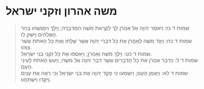 # משה אהרון וזקני ישראל

> שמות ד כז: וַיֹּאמֶר יְהוָה אֶל אַהֲרֹן לֵךְ לִקְרַאת מֹשֶׁה הַמִּדְבָּרָה; וַיֵּלֶךְ וַיִּפְגְּשֵׁהוּ בְּהַר הָאֱלֹהִים וַיִּשַּׁק לוֹ.  
> שמות ד כח: וַיַּגֵּד מֹשֶׁה לְאַהֲרֹן אֵת כָּל דִּבְרֵי יְהוָה אֲשֶׁר שְׁלָחוֹ וְאֵת כָּל הָאֹתֹת אֲשֶׁר צִוָּהוּ.  
> שמות ד כט: וַיֵּלֶךְ מֹשֶׁה וְאַהֲרֹן; וַיַּאַסְפוּ אֶת כָּל זִקְנֵי בְּנֵי יִשְׂרָאֵל.  
> שמות ד ל: וַיְדַבֵּר אַהֲרֹן אֵת כָּל הַדְּבָרִים אֲשֶׁר דִּבֶּר יְהוָה אֶל מֹשֶׁה; וַיַּעַשׂ הָאֹתֹת לְעֵינֵי הָעָם.  
> שמות ד לא: וַיַּאֲמֵן הָעָם; וַיִּשְׁמְעוּ כִּי פָקַד יְהוָה אֶת בְּנֵי יִשְׂרָאֵל וְכִי רָאָה אֶת עָנְיָם וַיִּקְּדוּ וַיִּשְׁתַּחֲווּ.   
 


